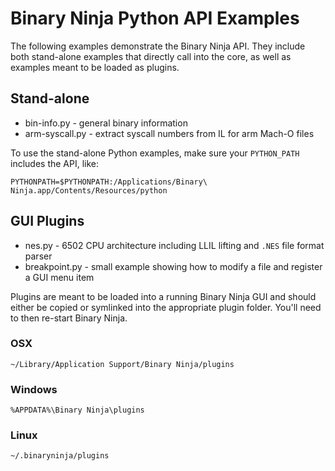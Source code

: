 # Binary Ninja Python API Examples

The following examples demonstrate the Binary Ninja API. They include both stand-alone examples that directly call into the core, as well as examples meant to be loaded as plugins.

## Stand-alone

* bin-info.py - general binary information
* arm-syscall.py - extract syscall numbers from IL for arm Mach-O files

To use the stand-alone Python examples, make sure your `PYTHON_PATH` includes the API, like:

```
PYTHONPATH=$PYTHONPATH:/Applications/Binary\ Ninja.app/Contents/Resources/python
```

## GUI Plugins

* nes.py - 6502 CPU architecture including LLIL lifting and `.NES` file format parser
* breakpoint.py - small example showing how to modify a file and register a GUI menu item

Plugins are meant to be loaded into a running Binary Ninja GUI and should either be copied or symlinked into the appropriate plugin folder. You'll need to then re-start Binary Ninja.

### OSX

```
~/Library/Application Support/Binary Ninja/plugins
```

### Windows

```
%APPDATA%\Binary Ninja\plugins
```

### Linux

```
~/.binaryninja/plugins
```
